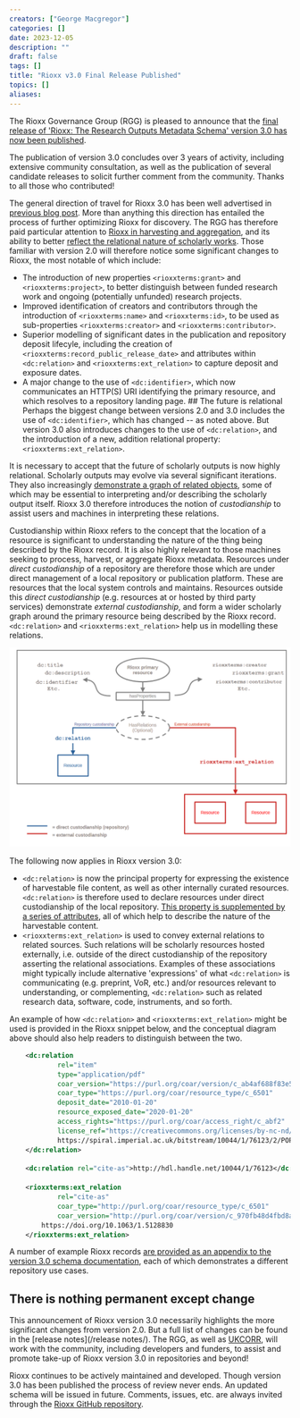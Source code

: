 ```yaml
---
creators: ["George Macgregor"]
categories: []
date: 2023-12-05
description: ""
draft: false
tags: []
title: "Rioxx v3.0 Final Release Published"
topics: []
aliases:
---
```


The Rioxx Governance Group (RGG) is pleased to announce that the [final release of 'Rioxx: The Research Outputs Metadata Schema' version 3.0 has now been published](/profiles/v3-0-final/).

The publication of version 3.0 concludes over 3 years of activity, including extensive community consultation, as well as the publication of several candidate releases to solicit further comment from the community. Thanks to all those who contributed!

The general direction of travel for Rioxx 3.0 has been well advertised in [previous blog post](/post/2022/optimising-repository-metadata-for-discovery-and-aggregation/). More than anything this direction has entailed the process of further optimizing Rioxx for discovery. The RGG has therefore paid particular attention to [Rioxx in harvesting and aggregation](https://zenodo.org/doi/10.5281/zenodo.8091545), and its ability to better [reflect the relational nature of scholarly works](https://doi.org/10.17868/strath.00082458). Those familiar with version 2.0 will therefore notice some significant changes to Rioxx, the most notable of which include:

- The introduction of new properties `<rioxxterms:grant>` and `<rioxxterms:project>`, to better distinguish between funded research work and ongoing (potentially unfunded) research projects.
- Improved identification of creators and contributors through the introduction of `<rioxxterms:name>` and `<rioxxterms:id>`, to be used as sub-properties `<rioxxterms:creator>` and `<rioxxterms:contributor>`.
- Superior modelling of significant dates in the publication and repository deposit lifecyle, including the creation of `<rioxxterms:record_public_release_date>` and attributes within `<dc:relation>` and `<rioxxterms:ext_relation>` to capture deposit and exposure dates.
- A major change to the use of `<dc:identifier>`, which now communicates an HTTP(S) URI identifying the primary resource, and which resolves to a repository landing page.
  \## The future is relational
  Perhaps the biggest change between versions 2.0 and 3.0 includes the use of `<dc:identifier>`, which has changed -- as noted above. But version 3.0 also introduces changes to the use of `<dc:relation>`, and the introduction of a new, addition relational property: `<rioxxterms:ext_relation>`.

It is necessary to accept that the future of scholarly outputs is now highly relational. Scholarly outputs may evolve via several significant iterations. They also increasingly [demonstrate a graph of related objects](https://doi.org/10.17868/strath.00085166), some of which may be essential to interpreting and/or describing the scholarly output itself. Rioxx 3.0 therefore introduces the notion of *custodianship* to assist users and machines in interpreting these relations.

Custodianship within Rioxx refers to the concept that the location of a resource is significant to understanding the nature of the thing being described by the Rioxx record. It is also highly relevant to those machines seeking to process, harvest, or aggregate Rioxx metadata. Resources under *direct custodianship* of a repository are therefore those which are under direct management of a local repository or publication platform. These are resources that the local system controls and maintains. Resources outside this *direct custodianship* (e.g. resources at or hosted by third party services) demonstrate *external custodianship*, and form a wider scholarly graph around the primary resource being described by the Rioxx record. `<dc:relation>` and `<rioxxterms:ext_relation>` help us in modelling these relations.

![Rioxx relationships conceptual diagram](rioxx-conceptual-1.png)

The following now applies in Rioxx version 3.0:

- `<dc:relation>` is now the principal property for expressing the existence of harvestable file content, as well as other internally curated resources. `<dc:relation>` is therefore used to declare resources under direct custodianship of the local repository. [This property is supplemented by a series of attributes](https://rioxx.net/profiles/v3-0-final/#dc:relation), all of which help to describe the nature of the harvestable content.
- `<rioxxterms:ext_relation>` is used to convey external relations to related sources. Such relations will be scholarly resources hosted externally, i.e. outside of the direct custodianship of the repository asserting the relational associations. Examples of these associations might typically include alternative 'expressions' of what `<dc:relation>` is communicating (e.g. preprint, VoR, etc.) and/or resources relevant to understanding, or complementing, `<dc:relation>` such as related research data, software, code, instruments, and so forth.

An example of how `<dc:relation>` and `<rioxxterms:ext_relation>` might be used is provided in the Rioxx snippet below, and the conceptual diagram above should also help readers to distinguish between the two.

``` xml
    <dc:relation
            rel="item"
            type="application/pdf"
            coar_version="https://purl.org/coar/version/c_ab4af688f83e57aa"
            coar_type="https://purl.org/coar/resource_type/c_6501"
            deposit_date="2010-01-20"
            resource_exposed_date="2020-01-20"
            access_rights="https://purl.org/coar/access_right/c_abf2"
            license_ref="https://creativecommons.org/licenses/by-nc-nd/4.0">
            https://spiral.imperial.ac.uk/bitstream/10044/1/76123/2/POP19-AR-58732_accepted.pdf
    </dc:relation>

    <dc:relation rel="cite-as">http://hdl.handle.net/10044/1/76123</dc:relation>
    
    <rioxxterms:ext_relation
            rel="cite-as"
            coar_type="http://purl.org/coar/resource_type/c_6501"
            coar_version="http://purl.org/coar/version/c_970fb48d4fbd8a8">
        https://doi.org/10.1063/1.5128830
    </rioxxterms:ext_relation>
```

A number of example Rioxx records [are provided as an appendix to the version 3.0 schema documentation](https://rioxx.net/profiles/v3-0-final/), each of which demonstrates a different repository use cases.

## There is nothing permanent except change
This announcement of Rioxx version 3.0 necessarily highlights the more significant changes from version 2.0. But a full list of changes can be found in the [release notes](/release notes/). The RGG, as well as [UKCORR](https://www.ukcorr.org/), will work with the community, including developers and funders, to assist and promote take-up of Rioxx version 3.0 in repositories and beyond!

Rioxx continues to be actively maintained and developed. Though version 3.0 has been published the process of review never ends. An updated schema will be issued in future. Comments, issues, etc. are always invited through the [Rioxx GitHub repository](https://github.com/antleaf/rioxx).